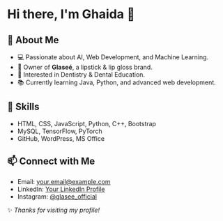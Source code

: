 # Hi there, I'm Ghaida 👋

## 🌸 About Me
- 💻 Passionate about AI, Web Development, and Machine Learning.
- 💄 Owner of **Glaseé**, a lipstick & lip gloss brand.
- 🦷 Interested in Dentistry & Dental Education.
- 📚 Currently learning Java, Python, and advanced web development.

## 🚀 Skills
- HTML, CSS, JavaScript, Python, C++, Bootstrap
- MySQL, TensorFlow, PyTorch
- GitHub, WordPress, MS Office

## 📫 Connect with Me
- Email: [your.email@example.com](mailto:your.email@example.com)
- LinkedIn: [Your LinkedIn Profile](https://linkedin.com/in/your-link)
- Instagram: [@glasee_official](https://instagram.com/glasee_official)

✨ _Thanks for visiting my profile!_
